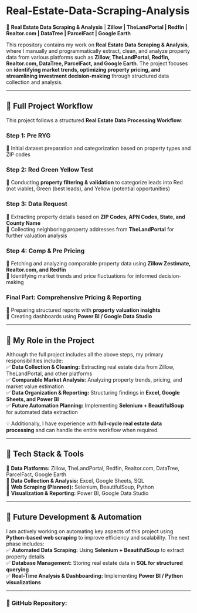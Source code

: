 # Real-Estate-Data-Scraping-Analysis 

🚀 **Real Estate Data Scraping & Analysis** | **Zillow | TheLandPortal | Redfin | Realtor.com | DataTree | ParcelFact | Google Earth**  

This repository contains my work on **Real Estate Data Scraping & Analysis**, where I manually and programmatically extract, clean, and analyze property data from various platforms such as **Zillow, TheLandPortal, Redfin, Realtor.com, DataTree, ParcelFact, and Google Earth**. The project focuses on **identifying market trends, optimizing property pricing, and streamlining investment decision-making** through structured data collection and analysis.  

---

## **📌 Full Project Workflow**  
This project follows a structured **Real Estate Data Processing Workflow**:  

### **Step 1: Pre RYG**  
🔹 Initial dataset preparation and categorization based on property types and ZIP codes  

### **Step 2: Red Green Yellow Test**  
🔹 Conducting **property filtering & validation** to categorize leads into Red (not viable), Green (best leads), and Yellow (potential opportunities)  

### **Step 3: Data Request**  
🔹 Extracting property details based on **ZIP Codes, APN Codes, State, and County Name**  
🔹 Collecting neighboring property addresses from **TheLandPortal** for further valuation analysis  

### **Step 4: Comp & Pre Pricing**  
🔹 Fetching and analyzing comparable property data using **Zillow Zestimate, Realtor.com, and Redfin**  
🔹 Identifying market trends and price fluctuations for informed decision-making  

### **Final Part: Comprehensive Pricing & Reporting**  
🔹 Preparing structured reports with **property valuation insights**  
🔹 Creating dashboards using **Power BI / Google Data Studio**  

---

## **📌 My Role in the Project**  
Although the full project includes all the above steps, my primary responsibilities include:  
✅ **Data Collection & Cleaning:** Extracting real estate data from Zillow, TheLandPortal, and other platforms  
✅ **Comparable Market Analysis:** Analyzing property trends, pricing, and market value estimation  
✅ **Data Organization & Reporting:** Structuring findings in **Excel, Google Sheets, and Power BI**  
✅ **Future Automation Planning:** Implementing **Selenium + BeautifulSoup** for automated data extraction  

💡 Additionally, I have experience with **full-cycle real estate data processing** and can handle the entire workflow when required.  

---

## **🔧 Tech Stack & Tools**  
🔹 **Data Platforms:** Zillow, TheLandPortal, Redfin, Realtor.com, DataTree, ParcelFact, Google Earth  
🔹 **Data Collection & Analysis:** Excel, Google Sheets, SQL  
🔹 **Web Scraping (Planned):** Selenium, BeautifulSoup, Python  
🔹 **Visualization & Reporting:** Power BI, Google Data Studio  

---

## **📢 Future Development & Automation**  
I am actively working on automating key aspects of this project using **Python-based web scraping** to improve efficiency and scalability. The next phase includes:  
✅ **Automated Data Scraping:** Using **Selenium + BeautifulSoup** to extract property details  
✅ **Database Management:** Storing real estate data in **SQL for structured querying**  
✅ **Real-Time Analysis & Dashboarding:** Implementing **Power BI / Python visualizations**  

---

### 🔗 **GitHub Repository:** 
